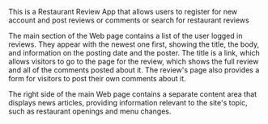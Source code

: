This is a Restaurant Review App that allows users to register for new account and post reviews or comments or search for restaurant reviews

The main section of the Web page contains a list of the user logged in reviews. They appear with the newest one first, showing the title, the body, and information on the posting date and the poster. The title is a link, which allows visitors to go to the page for the review, which shows the full review and all of the comments posted about it. The review's page also provides a form for visitors to post their own comments about it.

The right side of the main Web page contains a separate content area that displays news articles, providing information relevant to the site's topic, such as restaurant openings and menu changes. 
